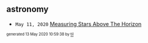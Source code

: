 ## astronomy

* <code>May 11, 2020</code> [Measuring Stars Above The Horizon](2020-05-11T00-17-00-measuring-stars-above-the-horizon.md)

<sup><sub>generated 13 May 2020 10:59:38 by <a href='https://github.com/senorprogrammer/til'>til</a></sub></sup>

